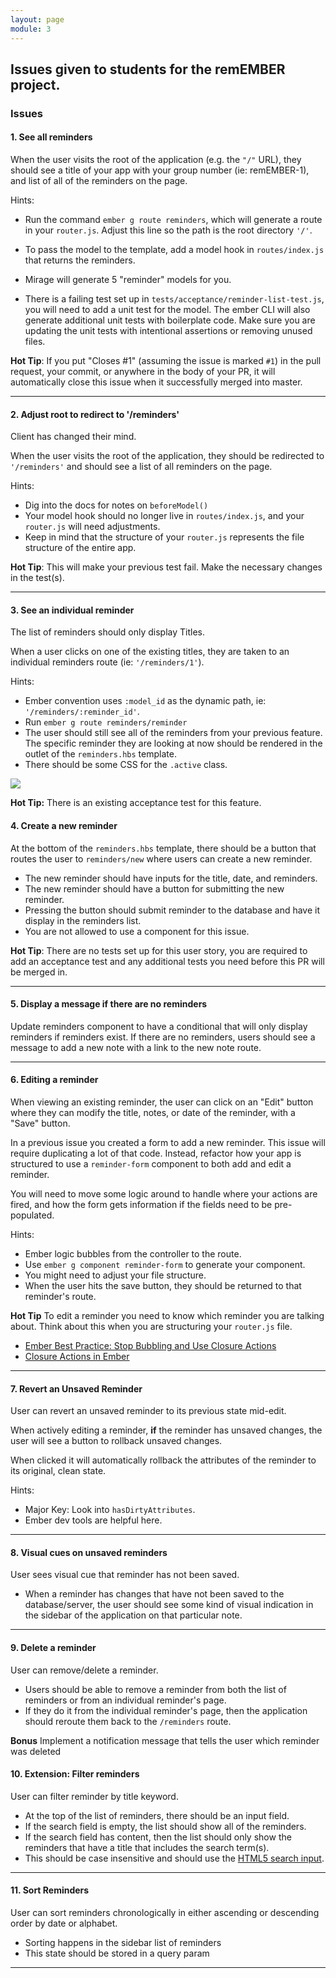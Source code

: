 ```yaml
---
layout: page
module: 3
---
```


## Issues given to students for the remEMBER project.

### Issues

#### 1. See all reminders

When the user visits the root of the application (e.g. the `"/"` URL), they should see a title of your app with your group number (ie: remEMBER-1), and list of all of the reminders on the page.  

Hints:  
* Run the command `ember g route reminders`, which will generate a route in your `router.js`. Adjust this line so the path is the root directory  `'/'`.
* To pass the model to the template, add a model hook in `routes/index.js` that returns the reminders.
* Mirage will generate 5 "reminder" models for you.

* There is a failing test set up in `tests/acceptance/reminder-list-test.js`, you will need to add a unit test for the model. The ember CLI will also generate additional unit tests with boilerplate code. Make sure you are updating the unit tests with intentional assertions or removing unused files.  

**Hot Tip**: If you put "Closes #1" (assuming the issue is marked `#1`) in the pull request, your commit, or anywhere in the body of your PR, it will automatically close this issue when it successfully merged into master.

____
#### 2. Adjust root to redirect to '/reminders'

Client has changed their mind.  

When the user visits the root of the application, they should be redirected to `'/reminders'` and should see a list of all reminders on the page.  

Hints:
* Dig into the docs for notes on `beforeModel()`
* Your model hook should no longer live in `routes/index.js`, and your `router.js` will need adjustments.  
* Keep in mind that the structure of your `router.js` represents the file structure of the entire app.

**Hot Tip**: This will make your previous test fail. Make the necessary changes in the test(s).

____
#### 3. See an individual reminder

The list of reminders should only display Titles.

When a user clicks on one of the existing titles, they are taken to an individual reminders route (ie: `'/reminders/1'`).  

Hints:
* Ember convention uses `:model_id` as the dynamic path, ie: `'/reminders/:reminder_id'`.
* Run `ember g route reminders/reminder`  
* The user should still see all of the reminders from your previous feature. The specific reminder they are looking at now should be rendered in the outlet of the `reminders.hbs` template.
* There should be some CSS for the `.active` class.  

![](http://g.recordit.co/bWm36UCXsA.gif)

**Hot Tip:** There is an existing acceptance test for this feature.

#### 4. Create a new reminder

At the bottom of the `reminders.hbs` template, there should be a button that routes the user to `reminders/new` where users can create a new reminder.  

* The new reminder should have inputs for the title, date, and reminders.
* The new reminder should have a button for submitting the new reminder.
* Pressing the button should submit reminder to the database and have it display in the reminders list.
* You are not allowed to use a component for this issue.

**Hot Tip**: There are no tests set up for this user story, you are required to add an acceptance test and any additional tests you need before this PR will be merged in.  


____

#### 5. Display a message if there are no reminders  

Update reminders component to have a conditional that will only display reminders if reminders exist. If there are no reminders, users should see a message to add a new note with a link to the new note route.  

____

#### 6. Editing a reminder

When viewing an existing reminder, the user can click on an "Edit" button where they can modify the title, notes, or date of the reminder, with a "Save" button.  

In a previous issue you created a form to add a new reminder. This issue will require duplicating a lot of that code. Instead, refactor how your app is structured to use a `reminder-form` component to both add and edit a reminder.  

You will need to move some logic around to handle where your actions are fired, and how the form gets information if the fields need to be pre-populated.

Hints:
* Ember logic bubbles from the controller to the route.  
* Use `ember g component reminder-form` to generate your component.  
* You might need to adjust your file structure.  
* When the user hits the save button, they should be returned to that reminder's route.  

**Hot Tip** To edit a reminder you need to know which reminder you are talking about. Think about this when you are structuring your `router.js` file.  

* [Ember Best Practice: Stop Bubbling and Use Closure Actions](https://dockyard.com/blog/2015/10/29/ember-best-practice-stop-bubbling-and-use-closure-actions)  
* [Closure Actions in Ember](https://emberway.io/route-closure-actions-in-ember-js-d0a7a37a5d1b#.ko5ueszgy)  

____

#### 7. Revert an Unsaved Reminder

User can revert an unsaved reminder to its previous state mid-edit.  

When actively editing a reminder, **if** the reminder has unsaved changes, the user will see a button to rollback unsaved changes.  

When clicked it will automatically rollback the attributes of the reminder to its original, clean state.  

Hints:
* Major Key: Look into `hasDirtyAttributes`.
* Ember dev tools are helpful here.  

____

#### 8. Visual cues on unsaved reminders

User sees visual cue that reminder has not been saved.

* When a reminder has changes that have not been saved to the database/server, the user should see some kind of visual indication in the sidebar of the application on that particular note.  

____

#### 9. Delete a reminder

User can remove/delete a reminder.

* Users should be able to remove a reminder from both the list of reminders or from an individual reminder's page.  
* If they do it from the individual reminder's page, then the application should reroute them back to the `/reminders` route.  

**Bonus** Implement a notification message that tells the user which reminder was deleted


#### 10. Extension: Filter reminders

User can filter reminder by title keyword.  

* At the top of the list of reminders, there should be an input field.  
* If the search field is empty, the list should show all of the reminders.  
* If the search field has content, then the list should only show the reminders that have a title that includes the search term(s).  
* This should be case insensitive and should use the [HTML5 search input](https://css-tricks.com/webkit-html5-search-inputs/).  

____

#### 11. Sort Reminders

User can sort reminders chronologically in either ascending or descending order by date or alphabet.

* Sorting happens in the sidebar list of reminders  
* This state should be stored in a query param  

____
